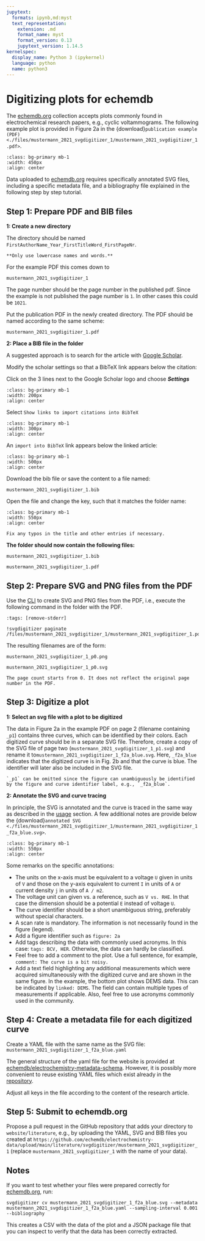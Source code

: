 ```yaml
---
jupytext:
  formats: ipynb,md:myst
  text_representation:
    extension: .md
    format_name: myst
    format_version: 0.13
    jupytext_version: 1.14.5
kernelspec:
  display_name: Python 3 (ipykernel)
  language: python
  name: python3
---
```


Digitizing plots for echemdb
============================

The [echemdb.org](https://www.echemdb.org/cv) collection accepts plots commonly found in electrochemical research papers, e.g., cyclic voltammograms. The following example plot is provided in Figure 2a in the {download}`publication example (PDF)<./files/mustermann_2021_svgdigitizer_1/mustermann_2021_svgdigitizer_1.pdf>`.

```{image} files/images/sample_data_2.png
:class: bg-primary mb-1
:width: 450px
:align: center
```

Data uploaded to [echemdb.org](https://www.echemdb.org/cv) requires specifically annotated SVG files, including a specific metadata file, and a bibliography file explained in the following step by step tutorial.

## Step 1: Prepare PDF and BIB files

**1: Create a new directory**

The directory should be named `FirstAuthorName_Year_FirstTitleWord_FirstPageNr`.

```{note}
**Only use lowercase names and words.**
```

For the example PDF this comes down to

`mustermann_2021_svgdigitizer_1`

The page number should be the page number in the published pdf. Since the example is not published the page number is `1`. In other cases this could be `1021`.

Put the publication PDF in the newly created directory. The PDF should be named according to the same scheme:

`mustermann_2021_svgdigitizer_1.pdf`

**2: Place a BIB file in the folder**

A suggested approach is to search for the article with [Google Scholar](https://scholar.google.com/).

Modify the scholar settings so that a BibTeX link appears below the citation:

Click on the 3 lines next to the Google Scholar logo and choose ***Settings***

```{image} files/images/scholar_options_selection.png
:class: bg-primary mb-1
:width: 200px
:align: center
```

Select `Show links to import citations into BibTeX`

```{image} files/images/scholar_options_bibtex.png
:class: bg-primary mb-1
:width: 300px
:align: center
```

An `import into BibTeX` link appears below the linked article:

```{image} files/images/scholar_options_bibtex_link.png
:class: bg-primary mb-1
:width: 500px
:align: center
```

Download the bib file or save the content to a file named:

`mustermann_2021_svgdigitizer_1.bib`

Open the file and change the key, such that it matches the folder name:

```{image} files/images/bibtex_key.png
:class: bg-primary mb-1
:width: 550px
:align: center
```

```{note}
Fix any typos in the title and other entries if necessary.
```

**The folder should now contain the following files:**

`mustermann_2021_svgdigitizer_1.bib`

`mustermann_2021_svgdigitizer_1.pdf`

## Step 2: Prepare SVG and PNG files from the PDF

Use the [CLI](cli.md) to create SVG and PNG files from the PDF, i.e., execute the following command in the folder with the PDF.

```{code-cell} ipython3
:tags: [remove-stderr]

!svgdigitizer paginate /files/mustermann_2021_svgdigitizer_1/mustermann_2021_svgdigitizer_1.pdf
```

The resulting filenames are of the form:

`mustermann_2021_svgdigitizer_1_p0.png`

`mustermann_2021_svgdigitizer_1_p0.svg`

```{note}
The page count starts from 0. It does not reflect the original page number in the PDF.
```

## Step 3: Digitize a plot

**1: Select an svg file with a plot to be digitized**

The data in Figure 2a in the example PDF on page 2 (filename containing `_p1`)  contains three curves, which can be identified by their colors. Each digitized curve should be in a separate SVG file.
Therefore, create a copy of the SVG file of page two (`mustermann_2021_svgdigitizer_1_p1.svg`) and rename it to`mustermann_2021_svgdigitizer_1_f2a_blue.svg`. Here, `_f2a_blue` indicates that the digitized curve is in Fig. 2b and that the curve is blue. The identifier will later also be included in the SVG file.

```{note}
`_p1` can be omitted since the figure can unambiguously be identified by the figure and curve identifier label, e.g., `_f2a_blue`.
```

**2: Annotate the SVG and curve tracing**

In principle, the SVG is annotated and the curve is traced in the same way as described in the [usage](usage.md) section. A few additional notes are provide below the {download}`annotated SVG <./files/mustermann_2021_svgdigitizer_1/mustermann_2021_svgdigitizer_1_f2a_blue.svg>`.

```{image} files/images/inkscape_final.png
:class: bg-primary mb-1
:width: 550px
:align: center
```

Some remarks on the specific annotations:

* The units on the x-axis must be equivalent to a voltage `U` given in units of `V` and those on the y-axis equivalent to current `I` in units of `A` or current density `j` in units of `A / m2`.
* The voltage unit can given vs. a reference, such as `V vs. RHE`. In that case the dimension should be a potential `E` instead of voltage `U`.
* The curve identifier should be a short unambiguous string, preferably without special characters.
* A scan rate is mandatory. The information is not necessarily found in the figure (legend).
* Add a figure identifier such as `figure: 2a`
* Add tags describing the data with commonly used acronyms. In this case: `tags: BCV, HER`. Otherwise, the data can hardly be classified.
* Feel free to add a comment to the plot. Use a full sentence, for example, `comment: The curve is a bit noisy.`
* Add a text field highlighting any additional measurements which were acquired simultaneously with the digitized curve and are shown in the same figure. In the example, the bottom plot shows DEMS data. This can be indicated by `linked: DEMS`. The field can contain multiple types of measurements if applicable. Also, feel free to use acronyms commonly used in the community.

## Step 4: Create a metadata file for each digitized curve

Create a YAML file with the same name as the SVG file: `mustermann_2021_svgdigitizer_1_f2a_blue.yaml`

The general structure of the yaml file for the website is provided at [echemdb/electrochemistry-metadata-schema](https://github.com/echemdb/metadata-schema/blob/main/examples/file_schemas/svgdigitizer.yaml). However, it is possibly more convenient to reuse existing YAML files which exist already in the [repository](https://github.com/echemdb/electrochemistry-data/tree/main/literature/svgdigitizer).

Adjust all keys in the file according to the content of the research article.

## Step 5: Submit to echemdb.org

Propose a pull request in the GitHub repository that adds your directory to `website/literature`, e.g., by uploading the YAML, SVG and BIB files you created at `https://github.com/echemdb/electrochemistry-data/upload/main/literature/svgdigitizer/mustermann_2021_svgdigitizer_1` (replace `mustermann_2021_svgdigitizer_1` with the name of your data).

## Notes

If you want to test whether your files were prepared correctly for [echemdb.org](https://www.echemdb.org/cv), run:

`svgdigitizer cv mustermann_2021_svgdigitizer_1_f2a_blue.svg --metadata mustermann_2021_svgdigitizer_1_f2a_blue.yaml --sampling-interval 0.001 --bibliography`

This creates a CSV with the data of the plot and a JSON package file that you can inspect to verify that the data has been correctly extracted.
